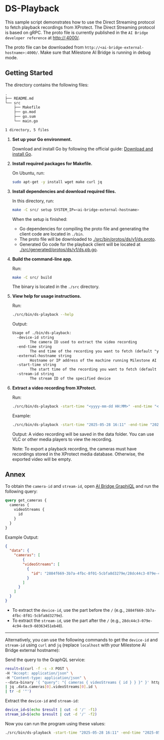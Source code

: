 # DS-Playback

This sample script demonstrates how to use the Direct Streaming protocol to fetch playback recordings from XProtect. The Direct Streaming protocol is based on gRPC. The proto file is currently published in the `AI Bridge developer reference` at [http://<ai-bridge-external-hostname>:4000/](http://<ai-bridge-external-hostname>:4000/).

The proto file can be downloaded from `http://<ai-bridge-external-hostname>:4000/`. Make sure that Milestone AI Bridge is running in debug mode.

## Getting Started

The directory contains the following files:

```txt
.
├── README.md
└── src
    ├── Makefile
    ├── go.mod
    ├── go.sum
    └── main.go

1 directory, 5 files
```

1. **Set up your Go environment.**

    Download and install Go by following the official guide: [Download and install Go](https://go.dev/doc/install).

2. **Install required packages for Makefile.**

    On Ubuntu, run:

    ```bash
    sudo apt-get -y install wget make curl jq
    ```

3. **Install dependencies and download required files.**

    In this directory, run:

    ```bash
    make -C src/ setup SYSTEM_IP=<ai-bridge-external-hostname>
    ```

    When the setup is finished:

    - Go dependencies for compiling the proto file and generating the client code are located in `./bin`.
    - The proto file will be downloaded to [./src/bin/protos/ds/v1/ds.proto](./src/bin/protos/ds/v1/ds.proto).
    - Generated Go code for the playback client will be located at [./src/generated/protos/ds/v1/ds.pb.go](./src/generated/protos/ds/v1/ds.pb.go).

4. **Build the command-line app.**

    Run:

    ```bash
    make -C src/ build
    ```

    The binary is located in the `./src` directory.

5. **View help for usage instructions.**

    Run:

    ```bash
    ./src/bin/ds-playback --help
    ```

    Output:

    ```txt
    Usage of ./bin/ds-playback:
      -device-id string
            The camera ID used to extract the video recording
      -end-time string
            The end time of the recording you want to fetch (default "yyyy-mm-dd 24:00")
      -external-hostname string
            Hostname or IP address of the machine running Milestone AI Bridge in debug mode (default "localhost")
      -start-time string
            The start time of the recording you want to fetch (default "yyyy-mm-dd 24:00")
      -stream-id string
            The stream ID of the specified device
    ```

6. **Extract a video recording from XProtect.**

    Run:

    ```bash
    ./src/bin/ds-playback -start-time "<yyyy-mm-dd HH:MM>" -end-time "<yyyy-mm-dd HH:MM>" -external-hostname "localhost" -device-id "<camera-id>" -stream-id "<stream-id>"
    ```

    Example:

    ```bash
    ./src/bin/ds-playback -start-time "2025-05-28 16:11" -end-time "2025-05-28 16:14" -external-hostname "localhost" -device-id "2884f669-3b7a-4fbc-8f01-5cbfa8d3279e" -stream-id "28dc44c3-079e-4c94-8ec9-60363451eb40"
    ```

    Output:
    A video recording will be saved in the data folder. You can use VLC or other media players to view the recording.

    Note:
    To export a playback recording, the cameras must have recordings stored in the XProtect media database. Otherwise, the exported video will be empty.

## Annex

To obtain the `camera-id` and `stream-id`, open [AI Bridge GraphiQL](http://localhost:4000/api/bridge/graphql) and run the following query:

```graphql
query get_cameras {
  cameras {
    videoStreams {
      id
    }
  }
}
```

Example Output:

```json
{
  "data": {
    "cameras": [
        {
        "videoStreams": [
          {
            "id": "2884f669-3b7a-4fbc-8f01-5cbfa8d3279e/28dc44c3-079e-4c94-8ec9-60363451eb40"
          }
        ]
      }
    ]
  }
}
```

- To extract the `device-id`, use the part before the `/` (e.g., `2884f669-3b7a-4fbc-8f01-5cbfa8d3279e`).
- To extract the `stream-id`, use the part after the `/` (e.g., `28dc44c3-079e-4c94-8ec9-60363451eb40`).

---

Alternatively, you can use the following commands to get the `device-id` and `stream-id` using `curl` and `jq` (replace `localhost` with your Milestone AI Bridge external hostname):

Send the query to the GraphQL service:

```bash
result=$(curl -f -s -X POST \
-H "Accept: application/json" \
-H "Content-type: application/json" \
--data-binary '{ "query": "{ cameras { videoStreams { id } } }" }' http://localhost:4000/api/bridge/graphql \
| jq .data.cameras[0].videoStreams[0].id \
| tr -d '"')
```

Extract the `device-id` and `stream-id`:

```bash
device_id=$(echo $result | cut -d '/' -f1)
stream_id=$(echo $result | cut -d '/' -f2)
```

Now you can run the program using these values:

```bash
./src/bin/ds-playback -start-time "2025-05-28 16:11" -end-time "2025-05-28 16:14" -external-hostname "localhost" -device-id $device_id -stream-id $stream_id
```
